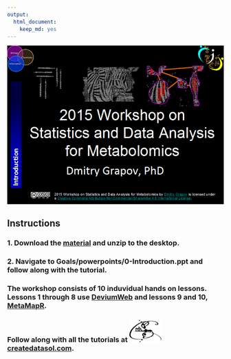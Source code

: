 ```yaml
---
output: 
  html_document: 
    keep_md: yes
---
```


![](assets/logo.png)

## Instructions

### 1. Download the [material](https://github.com/dgrapov/DataAnalysisWorkshop/tree/master) and unzip to the desktop. 
### 2. Navigate to Goals/powerpoints/0-Introduction.ppt and follow along with the tutorial. 

### The workshop consists of 10 induvidual hands on lessons. Lessons 1 through 8 use [DeviumWeb](http://dgrapov.github.io/DeviumWeb/) and lessons 9 and 10, [MetaMapR](http://dgrapov.github.io/MetaMapR/). 

### Follow along with all the tutorials at ![](assets/cds_logo_small.png) [createdatasol.com](http://createdatasol.com/).

